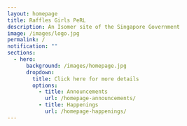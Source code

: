 ```yaml
---
layout: homepage
title: Raffles Girls PeRL
description: An Isomer site of the Singapore Government
image: /images/logo.jpg
permalink: /
notification: ""
sections:
  - hero:
      background: /images/homepage.jpg
      dropdown:
        title: Click here for more details
        options:
          - title: Announcements
            url: /homepage-announcements/
          - title: Happenings
            url: /homepage-happenings/
---
```

